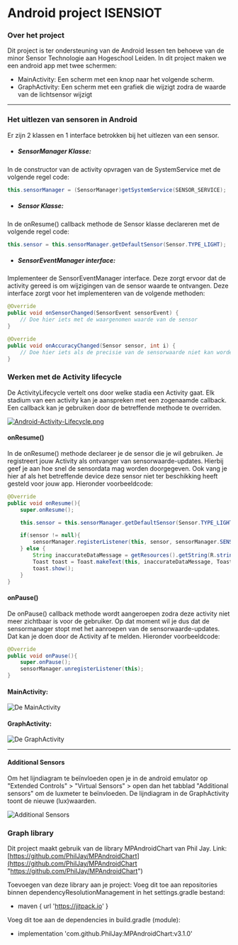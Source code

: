 # Android project ISENSIOT

### Over het project
Dit project is ter ondersteuning van de Android lessen ten behoeve van de minor Sensor Technologie aan Hogeschool Leiden. 
In dit project maken we een android app met twee schermen:
- MainActivity: Een scherm met een knop naar het volgende scherm. 
- GraphActivity: Een scherm met een grafiek die wijzigt zodra de waarde van de lichtsensor wijzigt


------------

### Het uitlezen van sensoren in Android
Er zijn 2 klassen en 1 interface betrokken bij het uitlezen van een sensor.


- ##### SensorManager Klasse:
In de constructor van de activity opvragen van de SystemService met de volgende regel code:
```java
this.sensorManager = (SensorManager)getSystemService(SENSOR_SERVICE);
```


- ##### Sensor Klasse:
In de onResume() callback methode de Sensor klasse declareren met de volgende regel code:
```java
this.sensor = this.sensorManager.getDefaultSensor(Sensor.TYPE_LIGHT);
```

- ##### SensorEventManager interface:
Implementeer de SensorEventManager interface. Deze zorgt ervoor dat de activity gereed is om wijzigingen van de sensor waarde te ontvangen. Deze interface zorgt voor het implementeren van de volgende methoden:
```java
@Override
public void onSensorChanged(SensorEvent sensorEvent) {
	// Doe hier iets met de waargenomen waarde van de sensor
}

@Override
public void onAccuracyChanged(Sensor sensor, int i) {
	// Doe hier iets als de precisie van de sensorwaarde niet kan worden gewaarborgd
}

```

### Werken met de Activity lifecycle
De ActivityLifecycle vertelt ons door welke stadia een Activity gaat. Elk stadium van een activity kan je aanspreken met een zogenaamde callback. Een callback kan je gebruiken door de betreffende methode te overriden.

[![Android-Activity-Lifecycle.png](https://i.postimg.cc/28M49x1x/Android-Activity-Lifecycle.png)](https://postimg.cc/565Y6LqH)

#### onResume()
In de onResume() methode declareer je de sensor die je wil gebruiken. Je registreert jouw Activity als ontvanger van sensorwaarde-updates. Hierbij geef je aan hoe snel de sensordata mag worden doorgegeven. Ook vang je hier af als het betreffende device deze sensor niet ter beschikking heeft gesteld voor jouw app. Hieronder voorbeeldcode: 
```java
@Override
public void onResume(){
	super.onResume();

	this.sensor = this.sensorManager.getDefaultSensor(Sensor.TYPE_LIGHT);

	if(sensor != null){
		sensorManager.registerListener(this, sensor, sensorManager.SENSOR_DELAY_FASTEST);
	} else {
		String inaccurateDataMessage = getResources().getString(R.string.sensorNotAvailable);
		Toast toast = Toast.makeText(this, inaccurateDataMessage, Toast.LENGTH_SHORT);
		toast.show();
	}
}
```

#### onPause()
De onPause() callback methode wordt aangeroepen zodra deze activity niet meer zichtbaar is voor de gebruiker. Op dat moment wil je dus dat de sensormanager stopt met het aanroepen van de sensorwaarde-updates. Dat kan je doen door de Activity af te melden. Hieronder voorbeeldcode: 
```java
@Override
public void onPause(){
	super.onPause();
	sensorManager.unregisterListener(this);
}
```


#### MainActivity:
![De MainActivity](https://i.postimg.cc/7P7fLLpV/main-Activity.png "De MainActivity")

#### GraphActivity:
![De GraphActivity](https://i.postimg.cc/jdbCnbTr/graph-Activity.png "De GraphActivity")


------------
#### Additional Sensors
Om het lijndiagram te beïnvloeden open je in de android emulator op "Extended Controls" > "Virtual Sensors" > open dan het tabblad "Additional sensors" om de luxmeter te beïnvloeden. De lijndiagram in de GraphActivity toont de nieuwe (lux)waarden.

![Additional Sensors](https://i.postimg.cc/MHyT3sy4/additional-sensors.png "Additional Sensors")


### Graph library
Dit project maakt gebruik van de library MPAndroidChart van Phil Jay. 
Link: [https://github.com/PhilJay/MPAndroidChart](https://github.com/PhilJay/MPAndroidChart "https://github.com/PhilJay/MPAndroidChart")

Toevoegen van deze library aan je project:
Voeg dit toe aan repositories binnen dependencyResolutionManagement in het settings.gradle bestand: 
- maven { url 'https://jitpack.io' }

Voeg dit toe aan de dependencies in build.gradle (module):
- implementation 'com.github.PhilJay:MPAndroidChart:v3.1.0'
